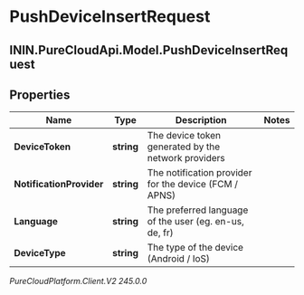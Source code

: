 # PushDeviceInsertRequest

## ININ.PureCloudApi.Model.PushDeviceInsertRequest

## Properties

|Name | Type | Description | Notes|
|------------ | ------------- | ------------- | -------------|
| **DeviceToken** | **string** | The device token generated by the network providers | |
| **NotificationProvider** | **string** | The notification provider for the device (FCM / APNS) | |
| **Language** | **string** | The preferred language of the user (eg. en-us, de, fr) | |
| **DeviceType** | **string** | The type of the device (Android / IoS) | |



_PureCloudPlatform.Client.V2 245.0.0_
